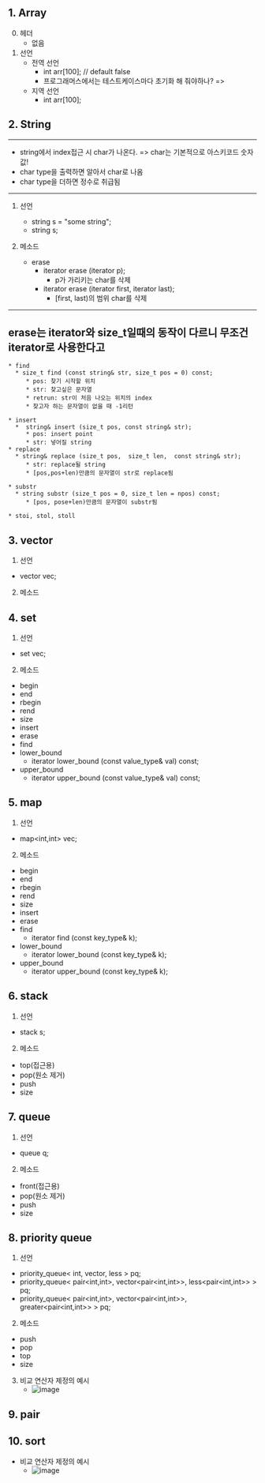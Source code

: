 ## 1. Array

0.  헤더
    * 없음
2.  선언
    * 전역 선언
      *  int arr[100]; // default false
      *  프로그래머스에서는 테스트케이스마다 초기화 해 줘야하나? =>
    * 지역 선언
      * int arr[100];

## 2. String
-----------------------
* string에서 index접근 시 char가 나온다. => char는 기본적으로 아스키코드 숫자 값!
* char type을 출력하면 알아서 char로 나옴
* char type을 더하면 정수로 취급됨   
-----------------------

1.  선언
    * string s = "some string";
    * string s;

2.  메소드
    * erase
      * iterator erase (iterator p);
         * p가 가리키는 char를 삭제 
      * iterator erase (iterator first, iterator last);
         * [first, last)의 범위 char를 삭제 
--------------
erase는 iterator와 size_t일때의 동작이 다르니 무조건 iterator로 사용한다고 
--------------
    * find
      * size_t find (const string& str, size_t pos = 0) const;
         * pos: 찾기 시작할 위치
         * str: 찾고싶은 문자열
         * retrun: str이 처음 나오는 위치의 index
         * 찾고자 하는 문자열이 없을 때 -1리턴
          
    * insert
      *  string& insert (size_t pos, const string& str);
         * pos: insert point
         * str: 넣어질 string
    * replace
      * string& replace (size_t pos,  size_t len,  const string& str);
         * str: replace될 string
         * [pos,pos+len)만큼의 문자열이 str로 replace됨
       
    * substr
      * string substr (size_t pos = 0, size_t len = npos) const;
         * [pos, pose+len)만큼의 문자열이 substr됨
         
    * stoi, stol, stoll
    

## 3. vector

1.  선언 
   * vector<int> vec;
   
2.  메소드

## 4. set 
1.  선언 
   * set<int> vec;
   
2.  메소드
   * begin
   * end
   * rbegin
   * rend
   * size
   * insert
   * erase
   * find
   * lower_bound
      * iterator lower_bound (const value_type& val) const;
   * upper_bound
      * iterator upper_bound (const value_type& val) const; 

## 5. map
1.  선언 
   * map<int,int> vec;
   
2.  메소드
   * begin
   * end
   * rbegin
   * rend
   * size
   * insert
   * erase
   * find
      * iterator find (const key_type& k); 
   * lower_bound
      * iterator lower_bound (const key_type& k);
   * upper_bound
      * iterator upper_bound (const key_type& k);

## 6. stack

1.  선언 
   * stack<int> s;
   
2.  메소드
   * top(접근용)
   * pop(원소 제거)
   * push
   * size
 


## 7. queue
1.  선언 
   * queue<int> q;
   
2.  메소드
   * front(접근용)
   * pop(원소 제거)
   * push
   * size

## 8. priority queue
1.  선언 
   * priority_queue< int, vector<int>, less<int> > pq;
   * priority_queue< pair<int,int>, vector<pair<int,int>>, less<pair<int,int>> > pq;
   * priority_queue< pair<int,int>, vector<pair<int,int>>, greater<pair<int,int>> > pq;

2.  메소드
   * push
   * pop
   * top
   * size
3. 비교 연산자 제정의 예시
   * ![image](https://user-images.githubusercontent.com/41561652/115808590-b1e12680-a425-11eb-939a-df0cc7c24fe0.png)


## 9. pair

## 10. sort
* 비교 연산자 제정의 예시
   * ![image](https://user-images.githubusercontent.com/41561652/115807833-4d719780-a424-11eb-8acb-266d140202e0.png)
